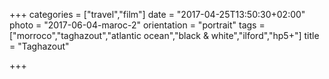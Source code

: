 +++
categories = ["travel","film"]
date = "2017-04-25T13:50:30+02:00"
photo = "2017-06-04-maroc-2"
orientation = "portrait"
tags = ["morroco","taghazout","atlantic ocean","black & white","ilford","hp5+"]
title = "Taghazout"

+++
